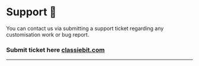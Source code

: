 # Support 🙏

You can contact us via submitting a support ticket regarding any customisation work or bug report.

### Submit ticket here [classiebit.com](https://classiebit.com)


---